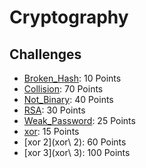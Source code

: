 # Cryptography

## Challenges
 - [Broken_Hash](Broken_Hash): 10 Points
 - [Collision](Collision): 70 Points
 - [Not_Binary](Not_Binary): 40 Points
 - [RSA](RSA): 30 Points
 - [Weak_Password](Weak_Password): 25 Points
 - [xor](xor): 15 Points
 - [xor 2](xor\ 2): 60 Points
 - [xor 3](xor\ 3): 100 Points
